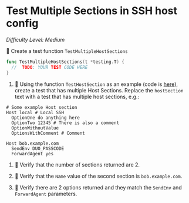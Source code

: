 # Test Multiple Sections in SSH host config 

*Difficulty Level: Medium*

:star2: Create a test function `TestMultipleHostSections`

```go
func TestMultipleHostSections(t *testing.T) {
  //  TODO: YOUR TEST CODE HERE 
}
```

1.  :star2: Using the function `TestHostSection` as an example (code is [here](https://github.com/dullgiulio/sshconfig/blob/master/parse_test.go#L15-L48)),
create a test that has multiple Host Sections.  Replace the `hostSection` text with a test that has multiple host sections, e.g.:

```
# Some example Host section
Host local # Local SSH
  OptionOne do anything here
  OptionTwo 12345 # There is also a comment
  OptionWithoutValue
  OptionsWithComment # Comment
  
Host bob.example.com
  SendEnv DUO_PASSCODE
  ForwardAgent yes
```

1. :star2: Verify that the number of sections returned are 2.

1. :star2: Verify that the `Name` value of the second section is `bob.example.com`.

1. :star2: Verify there are 2 options returned and they match the `SendEnv` and `ForwardAgent` parameters. 


